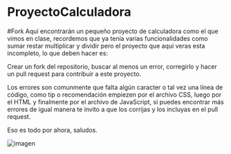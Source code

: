 # ProyectoCalculadora
#Fork
Aquí encontrarán un pequeño proyecto de calculadora como el que vimos en clase, recordemos que ya tenía varias funcionalidades como sumar restar multiplicar y dividir
pero el proyecto que aqui veras esta incompleto, lo que deben hacer es: 

Crear un fork del repositorio, buscar al menos un error, corregirlo y hacer un pull request para contribuir a este proyecto.

Los errores son comunmente que falta algún caracter o tal vez una línea de código, como tip o recomendación empiezen por el archivo CSS, luego por el HTML y finalmente 
por el archivo de JavaScript, si puedes encontrar más errores de igual manera te invito a que los corrijas y los incluyas en el pull request.

Eso es todo por ahora, saludos.

![imagen](https://user-images.githubusercontent.com/44215329/129108633-2648e306-f560-47e1-8f20-2f5dde1ddcce.png)
